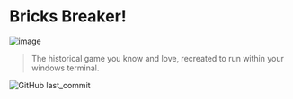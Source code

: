 # Bricks Breaker!
![image](https://github.com/user-attachments/assets/9802d7b9-4c39-4243-a322-b6789bef8e24)

> The historical game you know and love, recreated to run within your windows terminal.

![GitHub last_commit](https://img.shields.io/github/last-commit/Marcrafting/bricksbreaker)
